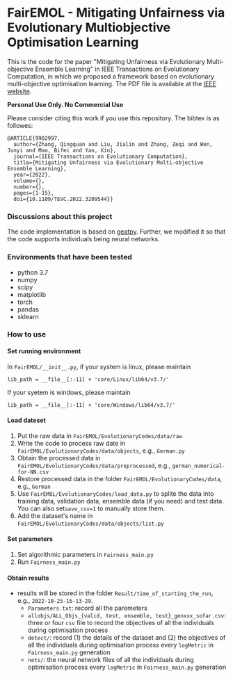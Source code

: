 # FairEMOL - Mitigating Unfairness via Evolutionary Multiobjective Optimisation Learning

This is the code for the paper "Mitigating Unfairness via Evolutionary Multi-objective Ensemble Learning" in 
IEEE Transactions on Evolutionary Computation, in which we proposed a framework based on evolutionary multi-objective 
optimisation learning. The PDF file is available at the [IEEE website](https://ieeexplore.ieee.org/document/9902997).

**Personal Use Only. No Commercial Use**

Please consider citing this work if you use this repository. The bibtex is as followes:

````
@ARTICLE{9902997,
  author={Zhang, Qingquan and Liu, Jialin and Zhang, Zeqi and Wen, Junyi and Mao, Bifei and Yao, Xin},
  journal={IEEE Transactions on Evolutionary Computation}, 
  title={Mitigating Unfairness via Evolutionary Multi-objective Ensemble Learning}, 
  year={2022},
  volume={},
  number={},
  pages={1-15},
  doi={10.1109/TEVC.2022.3209544}}
````

### Discussions about this project
The code implementation is based on [geatpy](https://github.com/geatpy-dev/geatpy). Further, we modified it so that the code supports individuals being neural networks.

### Environments that have been tested
* python 3.7
* numpy 
* scipy 
* matplotlib 
* torch
* pandas
* sklearn


### How to use

#### Set running environment

In `FairEMOL/__init__.py`, if your system is linux, please maintain

````lib_path = __file__[:-11] + 'core/Linux/lib64/v3.7/'````

If your syetem is windows, please maintain

````lib_path = __file__[:-11] + 'core/Windows/lib64/v3.7/'  ````

#### Load dateset
1. Put the raw data in `FairEMOL/EvolutionaryCodes/data/raw`
2. Write the code to process raw date in `FairEMOL/EvolutionaryCodes/data/objects`, e.g., `German.py`
3. Obtain the processed data in `FairEMOL/EvolutionaryCodes/data/preprocessed`, e.g., `german_numerical-for-NN.csv`
4. Restore processed data in the folder `FairEMOL/EvolutionaryCodes/data`, e.g., `German`
5. Use `FairEMOL/EvolutionaryCodes/load_data.py` to splite the data into training data, validation data, ensemble data (if you need) and test data. You can also set`save_csv=1` to manually store them.
6. Add the dataset's name in `FairEMOL/EvolutionaryCodes/data/objects/list.py`

#### Set parameters
1. Set algorithmic parameters in `Fairness_main.py`
2. Run `Fairness_main.py`

#### Obtain results
* results will be stored in the folder `Result/time_of_starting_the_run`, e.g., `2022-10-25-16-13-29`. 
  * `Parameters.txt`: record all the paremeters
  * `allobjs/ALL_Objs_{valid, test, ensemble, test}_genxxx_sofar.csv`: three or four `csv` file to record the objectives of all the individuals during optimisation process
  * `detect/`: record (1) the details of the dataset and (2) the objectives of all the individuals during optimisation process every `logMetric` in `Fairness_main.py` generation
  * `nets/`: the neural network files of all the individuals during optimisation process every `logMetric` in `Fairness_main.py` generation